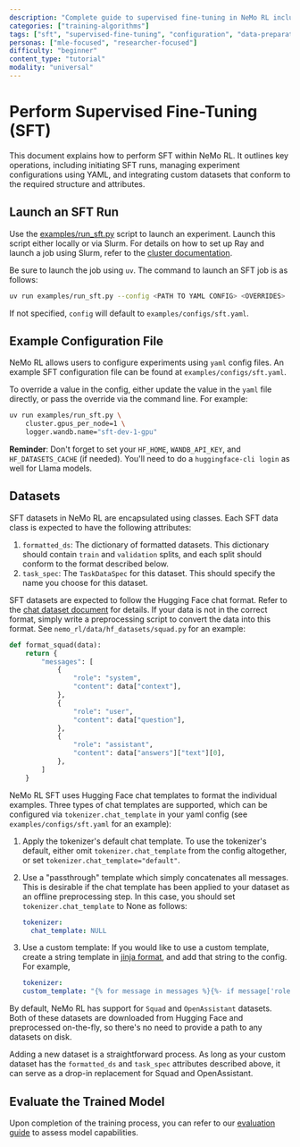 ```yaml
---
description: "Complete guide to supervised fine-tuning in NeMo RL including configuration, dataset preparation, and evaluation"
categories: ["training-algorithms"]
tags: ["sft", "supervised-fine-tuning", "configuration", "data-preparation", "evaluation", "training-execution"]
personas: ["mle-focused", "researcher-focused"]
difficulty: "beginner"
content_type: "tutorial"
modality: "universal"
---
```


# Perform Supervised Fine-Tuning (SFT)

This document explains how to perform SFT within NeMo RL. It outlines key operations, including initiating SFT runs, managing experiment configurations using YAML, and integrating custom datasets that conform to the required structure and attributes.

## Launch an SFT Run

Use the [examples/run_sft.py](../../../examples/run_sft.py) script to launch an experiment. Launch this script either locally or via Slurm. For details on how to set up Ray and launch a job using Slurm, refer to the [cluster documentation](../../get-started/cluster.md).

Be sure to launch the job using `uv`. The command to launch an SFT job is as follows:

```bash
uv run examples/run_sft.py --config <PATH TO YAML CONFIG> <OVERRIDES>
```

If not specified, `config` will default to `examples/configs/sft.yaml`.

## Example Configuration File

NeMo RL allows users to configure experiments using `yaml` config files. An example SFT configuration file can be found at `examples/configs/sft.yaml`.

To override a value in the config, either update the value in the `yaml` file directly, or pass the override via the command line. For example:

```bash
uv run examples/run_sft.py \
    cluster.gpus_per_node=1 \
    logger.wandb.name="sft-dev-1-gpu"
```

**Reminder**: Don't forget to set your `HF_HOME`, `WANDB_API_KEY`, and `HF_DATASETS_CACHE` (if needed). You'll need to do a `huggingface-cli login` as well for Llama models.

## Datasets

SFT datasets in NeMo RL are encapsulated using classes. Each SFT data class is expected to have the following attributes:

  1. `formatted_ds`: The dictionary of formatted datasets. This dictionary should contain `train` and `validation` splits, and each split should conform to the format described below.
  2. `task_spec`: The `TaskDataSpec` for this dataset. This should specify the name you choose for this dataset.

SFT datasets are expected to follow the Hugging Face chat format. Refer to the [chat dataset document](../../core-design/data-management/chat-datasets.md) for details. If your data is not in the correct format, simply write a preprocessing script to convert the data into this format. See `nemo_rl/data/hf_datasets/squad.py` for an example:

```python
def format_squad(data):
    return {
        "messages": [
            {
                "role": "system",
                "content": data["context"],
            },
            {
                "role": "user",
                "content": data["question"],
            },
            {
                "role": "assistant",
                "content": data["answers"]["text"][0],
            },
        ]
    }
```

NeMo RL SFT uses Hugging Face chat templates to format the individual examples. Three types of chat templates are supported, which can be configured via `tokenizer.chat_template` in your yaml config (see `examples/configs/sft.yaml` for an example):

1. Apply the tokenizer's default chat template. To use the tokenizer's default, either omit `tokenizer.chat_template` from the config altogether, or set `tokenizer.chat_template="default"`.
2. Use a "passthrough" template which simply concatenates all messages. This is desirable if the chat template has been applied to your dataset as an offline preprocessing step. In this case, you should set `tokenizer.chat_template` to None as follows:
    ```yaml
    tokenizer:
      chat_template: NULL
    ```
3. Use a custom template: If you would like to use a custom template, create a string template in [jinja format](https://huggingface.co/docs/transformers/v4.34.0/en/chat_templating#how-do-i-create-a-chat-template), and add that string to the config. For example,

    ```yaml
    tokenizer:
    custom_template: "{% for message in messages %}{%- if message['role'] == 'system'  %}{{'Context: ' + message['content'].strip()}}{%- elif message['role'] == 'user'  %}{{' Question: ' + message['content'].strip() + ' Answer: '}}{%- elif message['role'] == 'assistant'  %}{{message['content'].strip()}}{%- endif %}{% endfor %}"
    ```

By default, NeMo RL has support for `Squad` and `OpenAssistant` datasets. Both of these datasets are downloaded from Hugging Face and preprocessed on-the-fly, so there's no need to provide a path to any datasets on disk.

Adding a new dataset is a straightforward process.
As long as your custom dataset has the `formatted_ds` and `task_spec` attributes described above, it can serve as a drop-in replacement for Squad and OpenAssistant.

## Evaluate the Trained Model

Upon completion of the training process, you can refer to our [evaluation guide](eval.md) to assess model capabilities.
